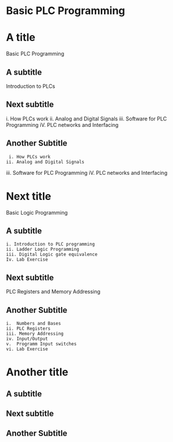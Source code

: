 # Basic PLC Programming
# A title
 Basic PLC Programming
## A subtitle
  Introduction to PLCs
## Next subtitle
   i. How PLCs work
    ii. Analog and Digital Signals
   iii. Software for PLC Programming
     iV. PLC networks and Interfacing 
## Another Subtitle
     i. How PLCs work
    ii. Analog and Digital Signals
   iii. Software for PLC Programming
     iV. PLC networks and Interfacing 
# Next title
  Basic Logic Programming
## A subtitle
    i. Introduction to PLC programming
    ii. Ladder Logic Programming
    iii. Digital Logic gate equivalence
    Iv. Lab Exercise
## Next subtitle
 PLC Registers and Memory Addressing
## Another Subtitle
    i.  Numbers and Bases
    ii. PLC Registers
    iii. Memory Addressing
    iv. Input/Output
    v.  Programm Input switches  
    vi. Lab Exercise 
# Another title
## A subtitle
## Next subtitle
## Another Subtitle
